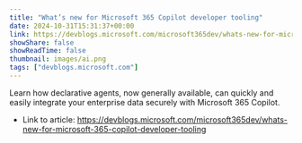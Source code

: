 ```yaml
---
title: "What’s new for Microsoft 365 Copilot developer tooling"
date: 2024-10-31T15:31:37+00:00
link: https://devblogs.microsoft.com/microsoft365dev/whats-new-for-microsoft-365-copilot-developer-tooling
showShare: false
showReadTime: false
thumbnail: images/ai.png
tags: ["devblogs.microsoft.com"]
---
```

Learn how declarative agents, now generally available, can quickly and easily integrate your enterprise data securely with Microsoft 365 Copilot.

- Link to article: https://devblogs.microsoft.com/microsoft365dev/whats-new-for-microsoft-365-copilot-developer-tooling